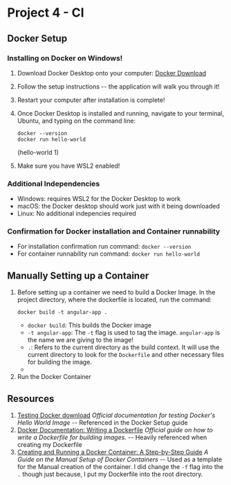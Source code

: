 # Project 4 - CI

## Docker Setup


### Installing on Docker on Windows!
  1. Download Docker Desktop onto your computer: [Docker Download](https://docs.docker.com/desktop/setup/install/windows-install/)
  2. Follow the setup instructions -- the application will walk you through it!
  3. Restart your computer after installation is complete!
  4. Once Docker Desktop is installed and running, navigate to your terminal, Ubuntu, and typing on the command line:
     
     ```
     docker --version
     docker run hello-world
     ```
     (hello-world 1)
  5. Make sure you have WSL2 enabled!

### Additional Independencies
  - Windows: requires WSL2 for the Docker Desktop to work
  - macOS: the Docker desktop should work just with it being downloaded
  - Linux: No additional indepencies required

### Confirmation for Docker installation and Container runnability
  - For installation confirmation run command: `docker --version`
  - For container runnability run command: `docker run hello-world`


## Manually Setting up a Container
1. Before setting up a container we need to build a Docker Image. In the project directory, where the dockerfile is located, run the command:
   ```
   docker build -t angular-app .
   ```
   - `docker build`: This builds the Docker image
   - `-t angular-app`: The `-t` flag is used to tag the image. `angular-app` is the name we are giving to the image!
   - `.`: Refers to the current directory as the build context. It will use the current directory to look for the `Dockerfile` and other necessary files for building the               image.
   - 
2. Run the Docker Container
   



## Resources
1. [Testing Docker download](https://hub.docker.com/_/hello-world)
   *Official documentation for testing Docker's Hello World Image*
   -- Referenced in the Docker Setup guide
3. [Docker Documentation: Writing a Dockerfile](https://docs.docker.com/get-started/docker-concepts/building-images/writing-a-dockerfile/)
  *Official guide on how to write a Dockerfile for building images.*
   -- Heavily referenced when creating my Dockerfile
4. [Creating and Running a Docker Container: A Step-by-Step Guide](https://dontpaniclabs.com/blog/post/2024/01/18/creating-and-running-a-docker-container-a-step-by-step-guide/)
  *A Guide on the Manual Setup of Docker Containers*
    -- Used as a template for the Manual creation of the container. I did change the  `-f` flag into the `.` though just because, I put my Dockerfile into the root directory. 
